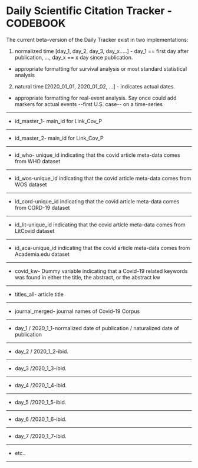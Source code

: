 # Daily Scientific Citation Tracker  - CODEBOOK

The current beta-version of the Daily Tracker exist in two implementations:

1. normalized time [day_1, day_2, day_3, day_x.....] - day_1 == first day after publication, ..., day_x == x day since publication.

* appropriate formatting for survival analysis or most standard statistical analysis

2. natural time [2020_01_01, 2020_01_02, ...] - indicates actual dates.

* appropriate formatting for real-event analysis. Say once could add markers for actual events --first U.S. case-- on a time-series

---
* id_master_1- main_id for Link_Cov_P
---
* id_master_2- main_id for Link_Cov_P
---
* id_who- unique_id indicating that the covid article meta-data comes from WHO dataset
---
* id_wos-unique_id indicating that the covid article meta-data comes from WOS dataset
---
* id_cord-unique_id indicating that the covid article meta-data comes from CORD-19 dataset
---
* id_lit-unique_id indicating that the covid article meta-data comes from LitCovid dataset
---
* id_aca-unique_id indicating that the covid article meta-data comes from Academia.edu dataset
---
* covid_kw- Dummy variable indicating that a Covid-19 related keywords was found in either the title, the abstract, or the abstract kw
---
* titles_all- article title
---
* journal_merged- journal names of Covid-19 Corpus
---
* day_1 / 2020_1_1-normalized date of publication / naturalized date of publication
---
* day_2 / 2020_1_2-ibid.
---
* day_3 /2020_1_3-ibid.
---
* day_4 /2020_1_4-ibid.
---
* day_5 /2020_1_5-ibid.
---
* day_6 /2020_1_6-ibid.
---
* day_7 /2020_1_7-ibid.
---
* etc..
---

